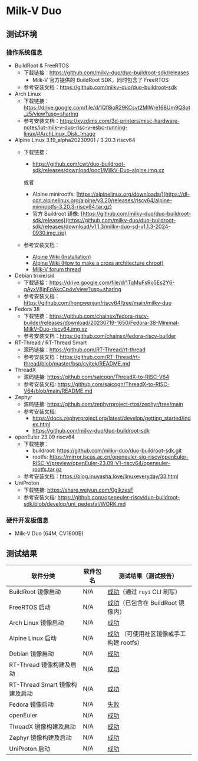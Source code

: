# Milk-V Duo

## 测试环境

### 操作系统信息

- BuildRoot & FreeRTOS
  - 下载链接：https://github.com/milkv-duo/duo-buildroot-sdk/releases
    - Milk-V 官方提供的 BuildRoot SDK，同时包含了 FreeRTOS
  - 参考安装文档：https://github.com/milkv-duo/duo-buildroot-sdk
- Arch Linux
  - 下载链接：https://drive.google.com/file/d/1Qf8ioR29KCsvt2MIWre168Um9Q8ot_z5/view?usp=sharing
  - 参考安装文档：https://xyzdims.com/3d-printers/misc-hardware-notes/iot-milk-v-duo-risc-v-esbc-running-linux/#ArchLinux_Disk_Image
- Alpine Linux 3.19_alpha20230901 / 3.20.3 riscv64
  - 下载链接：
    - https://github.com/cwt/duo-buildroot-sdk/releases/download/poc1/MilkV-Duo-alpine.img.xz

    或者
    - Alpine minirootfs: [https://alpinelinux.org/downloads/](https://dl-cdn.alpinelinux.org/alpine/v3.20/releases/riscv64/alpine-minirootfs-3.20.3-riscv64.tar.gz)
    - 官方 Buildroot 镜像: [https://github.com/milkv-duo/duo-buildroot-sdk/releases](https://github.com/milkv-duo/duo-buildroot-sdk/releases/download/v1.1.3/milkv-duo-sd-v1.1.3-2024-0930.img.zip)
  - 参考安装文档：
    - [Alpine Wiki (Installation)](https://wiki.alpinelinux.org/wiki/Installation)
    - [Alpine Wiki (How to make a cross architecture chroot)](https://wiki.alpinelinux.org/wiki/How_to_make_a_cross_architecture_chroot)
    - [Milk-V forum thread](https://community.milkv.io/t/alpine-linux-on-the-duo/700/18)
- Debian trixie/sid
  - 下载链接：https://drive.google.com/file/d/1TqMuFsRo5Es2Y6-qAyxV8jnFdAkcCp4v/view?usp=sharing
  - 参考安装文档：https://github.com/hongwenjun/riscv64/tree/main/milkv-duo
- Fedora 38
  - 下载链接：https://github.com/chainsx/fedora-riscv-builder/releases/download/20230719-1650/Fedora-38-Minimal-MilkV-Duo-riscv64.img.xz
  - 参考安装文档：https://github.com/chainsx/fedora-riscv-builder
- RT-Thread / RT-Thread Smart
  - 源码链接：https://github.com/RT-Thread/rt-thread
  - 参考安装文档：https://github.com/RT-Thread/rt-thread/blob/master/bsp/cvitek/README.md
- ThreadX
  - 源码链接: https://github.com/saicogn/ThreadX-to-RISC-V64
  - 参考安装文档: https://github.com/saicogn/ThreadX-to-RISC-V64/blob/main/README.md
- Zephyr
  - 源码链接: https://github.com/zephyrproject-rtos/zephyr/tree/main
  - 参考安装文档:
      - https://docs.zephyrproject.org/latest/develop/getting_started/index.html
      - https://github.com/milkv-duo/duo-buildroot-sdk
- openEuler 23.09 riscv64
  - 下载链接：
    - buildroot: https://github.com/milkv-duo/duo-buildroot-sdk.git
    - rootfs: https://mirror.iscas.ac.cn/openeuler-sig-riscv/openEuler-RISC-V/preview/openEuler-23.09-V1-riscv64/openeuler-rootfs.tar.gz
  - 参考安装文档：https://blog.inuyasha.love/linuxeveryday/33.html
- UniProton
  - 下载链接: https://share.weiyun.com/0gIkzesF
  - 参考安装文档: https://github.com/openeuler-riscv/duo-buildroot-sdk/blob/develop/uni_pedestal/WORK.md

### 硬件开发板信息

- Milk-V Duo (64M, CV1800B)

## 测试结果

| 软件分类                       | 软件包名 | 测试结果（测试报告）                               |
| ------------------------------ | -------- | -------------------------------------------------- |
| BuildRoot 镜像启动             | N/A      | [成功][Duo]（通过 `ruyi` CLI 刷写）                |
| FreeRTOS 启动                  | N/A      | [成功][FreeRTOS]（已包含在 BuildRoot 镜像内）      |
| Arch Linux 镜像启动            | N/A      | [成功][Arch]                                       |
| Alpine Linux 启动              | N/A      | [成功][Alpine] （可使用社区镜像或手工构建 rootfs） |
| Debian 镜像启动                | N/A      | [成功][Debian]                                     |
| RT-Thread 镜像构建及启动       | N/A      | [成功][RT-Thread]                                  |
| RT-Thread Smart 镜像构建及启动 | N/A      | [成功][RT-Smart]                                   |
| Fedora 镜像启动                | N/A      | [失败][Fedora]                                     |
| openEuler                      | N/A      | [成功][oE]                                         |
| ThreadX 镜像构建及启动         | N/A      | [成功][ThreadX]                                    |
| Zephyr  镜像构建及启动         | N/A      | [成功][Zephyr]                                     |
| UniProton 启动                 | N/A      | [成功][UniProton]                                  |

[Duo]: ./BuildRoot/README_zh.md
[Arch]: ./ArchLinux/README_zh.md
[Alpine]: ./Alpine/README_zh.md
[Debian]: ./Debian/README_zh.md
[Fedora]: ./Fedora/README_zh.md
[RT-Thread]: ./RT-Thread/README_zh.md
[RT-Smart]: ./RT-Smart/README_RTSmart_zh.md
[FreeRTOS]: ./FreeRTOS/README_zh.md
[oE]: ./openEuler/README_zh.md
[ThreadX]: ./ThreadX/README_zh.md
[Zephyr]: ./Zephyr/README_zh.md
[UniProton]: ./UniProton/README.md
